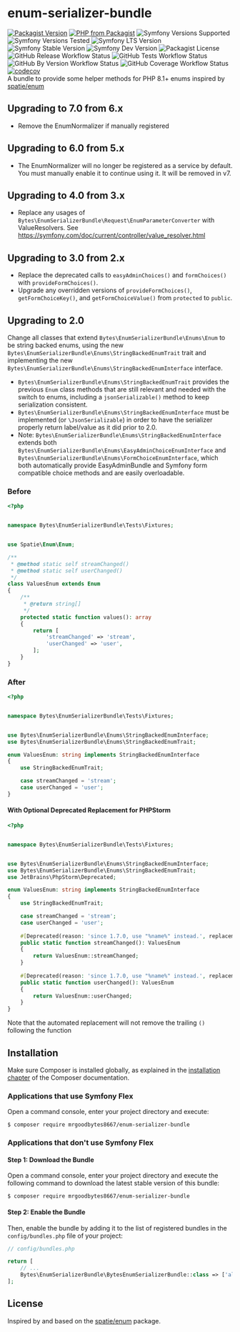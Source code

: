 # enum-serializer-bundle
[![Packagist Version](https://img.shields.io/packagist/v/mrgoodbytes8667/enum-serializer-bundle?logo=packagist&logoColor=FFF&style=flat)](https://packagist.org/packages/mrgoodbytes8667/enum-serializer-bundle)
[![PHP from Packagist](https://img.shields.io/packagist/php-v/mrgoodbytes8667/enum-serializer-bundle?logo=php&logoColor=FFF&style=flat)](https://packagist.org/packages/mrgoodbytes8667/enum-serializer-bundle)
![Symfony Versions Supported](https://img.shields.io/endpoint?url=https%3A%2F%2Fshields.mrgoodbytes.dev%2Fshield%2Fsymfony%2F%255E6.3%2520%257C%2520%255E7.0&logoColor=FFF&style=flat)
![Symfony Versions Tested](https://img.shields.io/endpoint?url=https%3A%2F%2Fshields.mrgoodbytes.dev%2Fshield%2Fsymfony-test%2F%253E%253D6.3%2520%253C7.3&logoColor=FFF&style=flat)
![Symfony LTS Version](https://img.shields.io/endpoint?url=https%3A%2F%2Fshields.mrgoodbytes.dev%2Fshield%2Flts%2F%255E6.3%2520%257C%2520%255E7.0&logoColor=FFF&style=flat)
![Symfony Stable Version](https://img.shields.io/endpoint?url=https%3A%2F%2Fshields.mrgoodbytes.dev%2Fshield%2Fstable%2F%255E6.3%2520%257C%2520%255E7.0&logoColor=FFF&style=flat)
![Symfony Dev Version](https://img.shields.io/endpoint?url=https%3A%2F%2Fshields.mrgoodbytes.dev%2Fshield%2Fdev%2F%255E6.3%2520%257C%2520%255E7.0&logoColor=FFF&style=flat)
![Packagist License](https://img.shields.io/packagist/l/mrgoodbytes8667/enum-serializer-bundle?logo=creative-commons&logoColor=FFF&style=flat)
![GitHub Release Workflow Status](https://img.shields.io/github/actions/workflow/status/mrgoodbytes8667/enum-serializer-bundle/release.yml?label=stable%20build&logo=github&logoColor=FFF&style=flat)
![GitHub Tests Workflow Status](https://img.shields.io/github/actions/workflow/status/mrgoodbytes8667/enum-serializer-bundle/run-tests.yml?logo=github&logoColor=FFF&style=flat)
![GitHub By Version Workflow Status](https://img.shields.io/github/actions/workflow/status/mrgoodbytes8667/enum-serializer-bundle/run-tests-by-version.yml?label=by-version%20build&logo=github&logoColor=FFF&style=flat)
![GitHub Coverage Workflow Status](https://img.shields.io/github/actions/workflow/status/mrgoodbytes8667/enum-serializer-bundle/code-coverage.yml?label=coverage%20build&logo=github&logoColor=FFF&style=flat)
[![codecov](https://img.shields.io/codecov/c/github/mrgoodbytes8667/enum-serializer-bundle/7.0?logo=codecov&logoColor=FFF&style=flat)](https://codecov.io/gh/mrgoodbytes8667/enum-serializer-bundle)  
A bundle to provide some helper methods for PHP 8.1+ enums inspired by [spatie/enum](https://github.com/spatie/enum)

## Upgrading to 7.0 from 6.x
- Remove the EnumNormalizer if manually registered

## Upgrading to 6.0 from 5.x
- The EnumNormalizer will no longer be registered as a service by default. You must manually enable it to continue using it. It will be removed in v7.

## Upgrading to 4.0 from 3.x
- Replace any usages of `Bytes\EnumSerializerBundle\Request\EnumParameterConverter` with ValueResolvers. See https://symfony.com/doc/current/controller/value_resolver.html

## Upgrading to 3.0 from 2.x
- Replace the deprecated calls to `easyAdminChoices()` and `formChoices()` with `provideFormChoices()`.
- Upgrade any overridden versions of `provideFormChoices()`, `getFormChoiceKey()`, and `getFormChoiceValue()` from `protected` to `public`.

## Upgrading to 2.0
Change all classes that extend `Bytes\EnumSerializerBundle\Enums\Enum` to be string backed enums, using the new
`Bytes\EnumSerializerBundle\Enums\StringBackedEnumTrait` trait and implementing the new
`Bytes\EnumSerializerBundle\Enums\StringBackedEnumInterface` interface.

- `Bytes\EnumSerializerBundle\Enums\StringBackedEnumTrait` provides the previous `Enum` class methods that are still relevant
and needed with the switch to enums, including a `jsonSerializable()` method to keep serialization consistent.
- `Bytes\EnumSerializerBundle\Enums\StringBackedEnumInterface` must be implemented (or `\JsonSerializable`) in order to have
the serializer properly return label/value as it did prior to 2.0.
- Note: `Bytes\EnumSerializerBundle\Enums\StringBackedEnumInterface` extends both
`Bytes\EnumSerializerBundle\Enums\EasyAdminChoiceEnumInterface` and
`Bytes\EnumSerializerBundle\Enums\FormChoiceEnumInterface`, which both automatically provide EasyAdminBundle and Symfony 
form compatible choice methods and are easily overloadable.

### Before

```php
<?php


namespace Bytes\EnumSerializerBundle\Tests\Fixtures;


use Spatie\Enum\Enum;

/**
 * @method static self streamChanged()
 * @method static self userChanged()
 */
class ValuesEnum extends Enum
{
    /**
     * @return string[]
     */
    protected static function values(): array
    {
        return [
            'streamChanged' => 'stream',
            'userChanged' => 'user',
        ];
    }
}
```

### After

```php
<?php


namespace Bytes\EnumSerializerBundle\Tests\Fixtures;


use Bytes\EnumSerializerBundle\Enums\StringBackedEnumInterface;
use Bytes\EnumSerializerBundle\Enums\StringBackedEnumTrait;

enum ValuesEnum: string implements StringBackedEnumInterface
{
    use StringBackedEnumTrait;

    case streamChanged = 'stream';
    case userChanged = 'user';
}
```

#### With Optional Deprecated Replacement for PHPStorm

```php
<?php


namespace Bytes\EnumSerializerBundle\Tests\Fixtures;


use Bytes\EnumSerializerBundle\Enums\StringBackedEnumInterface;
use Bytes\EnumSerializerBundle\Enums\StringBackedEnumTrait;
use JetBrains\PhpStorm\Deprecated;

enum ValuesEnum: string implements StringBackedEnumInterface
{
    use StringBackedEnumTrait;

    case streamChanged = 'stream';
    case userChanged = 'user';
    
    #[Deprecated(reason: 'since 1.7.0, use "%name%" instead.', replacement: '%class%::%name%')]
    public static function streamChanged(): ValuesEnum
    {
        return ValuesEnum::streamChanged;
    }
    
    #[Deprecated(reason: 'since 1.7.0, use "%name%" instead.', replacement: '%class%::%name%')]
    public static function userChanged(): ValuesEnum
    {
        return ValuesEnum::userChanged;
    }
}
```

Note that the automated replacement will not remove the trailing `()` following the function

## Installation

Make sure Composer is installed globally, as explained in the
[installation chapter](https://getcomposer.org/doc/00-intro.md)
of the Composer documentation.

### Applications that use Symfony Flex

Open a command console, enter your project directory and execute:

```console
$ composer require mrgoodbytes8667/enum-serializer-bundle
```

### Applications that don't use Symfony Flex

#### Step 1: Download the Bundle

Open a command console, enter your project directory and execute the
following command to download the latest stable version of this bundle:

```console
$ composer require mrgoodbytes8667/enum-serializer-bundle
```

#### Step 2: Enable the Bundle

Then, enable the bundle by adding it to the list of registered bundles
in the `config/bundles.php` file of your project:

```php
// config/bundles.php

return [
    // ...
    Bytes\EnumSerializerBundle\BytesEnumSerializerBundle::class => ['all' => true],
];
```

## License
Inspired by and based on the [spatie/enum](https://github.com/spatie/enum) package. 
